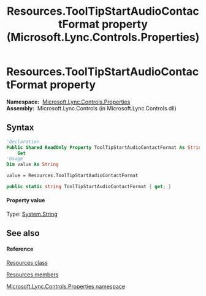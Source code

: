 ﻿---
title: Resources.ToolTipStartAudioContactFormat property  (Microsoft.Lync.Controls.Properties)
TOCTitle: 'ToolTipStartAudioContactFormat property '
ms:assetid: P:Microsoft.Lync.Controls.Properties.Resources.ToolTipStartAudioContactFormat_DI_3_UC_OCS14MrefLyncWPF
ms:mtpsurl: https://msdn.microsoft.com/en-us/library/microsoft.lync.controls.properties.resources.tooltipstartaudiocontactformat_di_3_uc_ocs14mreflyncwpf(v=office.15)
ms:contentKeyID: 48589261
ms.date: 07/28/2014
mtps_version: v=office.15
f1_keywords:
- Microsoft.Lync.Controls.Properties.Resources.ToolTipStartAudioContactFormat
dev_langs:
- CSharp
- JScript
- VB
- other
---

# Resources.ToolTipStartAudioContactFormat property

**Namespace:**  [Microsoft.Lync.Controls.Properties](microsoft-lync-controls-properties-namespace_1.md)  
**Assembly:**  Microsoft.Lync.Controls (in Microsoft.Lync.Controls.dll)

## Syntax

``` vb
'Declaration
Public Shared ReadOnly Property ToolTipStartAudioContactFormat As String
    Get
'Usage
Dim value As String

value = Resources.ToolTipStartAudioContactFormat
```

``` csharp
public static string ToolTipStartAudioContactFormat { get; }
```

#### Property value

Type: [System.String](http://msdn2.microsoft.com/en-us/library/s1wwdcbf)  

## See also

#### Reference

[Resources class](resources-class-microsoft-lync-controls-properties_1.md)

[Resources members](resources-members-microsoft-lync-controls-properties_1.md)

[Microsoft.Lync.Controls.Properties namespace](microsoft-lync-controls-properties-namespace_1.md)

